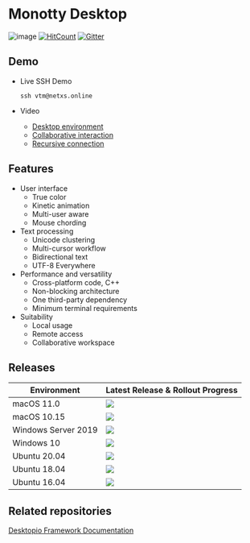 # Monotty Desktop

![image](https://dice.netxs.online/cloud/vtm/mde_banner_v1.04.png)
[![HitCount](https://views.whatilearened.today/views/github/netxs-group/VTM.svg)](https://github.com/netxs-group/VTM)
[![Gitter](https://badges.gitter.im/netxs-group/VTM.svg)](https://gitter.im/netxs-group/VTM?utm_source=badge&utm_medium=badge&utm_campaign=pr-badge)

## Demo
- Live SSH Demo  
    
     `ssh vtm@netxs.online`  
      
- Video
  - [Desktop environment](https://youtu.be/fLumnSctakY)
  - [Collaborative interaction](https://youtu.be/0zU4e5Vam8c)
  - [Recursive connection](https://youtu.be/Fm5X75sO62c)

## Features
- User interface
  - True color
  - Kinetic animation
  - Multi-user aware
  - Mouse chording  
- Text processing
  - Unicode clustering
  - Multi-cursor workflow
  - Bidirectional text
  - UTF-8 Everywhere
- Performance and versatility
  - Cross-platform code, C++
  - Non-blocking architecture
  - One third-party dependency
  - Minimum terminal requirements
- Suitability
  - Local usage
  - Remote access
  - Сollaborative workspace

## Releases
| Environment         | Latest Release & Rollout Progress |
| --------------------|-----------------------------------|
| macOS 11.0          | [![](https://dice.netxs.online/cloud/monotty/status/macos-11.0)](https://github.com/netxs-group/VTM/releases)
| macOS 10.15         | [![](https://dice.netxs.online/cloud/monotty/status/macos-10.15)](https://github.com/netxs-group/VTM/releases)
| Windows Server 2019 | [![](https://dice.netxs.online/cloud/monotty/status/windows-2019)](https://github.com/netxs-group/VTM/releases)
| Windows 10          | [![](https://dice.netxs.online/cloud/monotty/status/windows-10)](https://github.com/netxs-group/VTM/releases)
| Ubuntu 20.04        | [![](https://dice.netxs.online/cloud/monotty/status/ubuntu-20)](https://github.com/netxs-group/VTM/releases)
| Ubuntu 18.04        | [![](https://dice.netxs.online/cloud/monotty/status/ubuntu-18)](https://github.com/netxs-group/VTM/releases)
| Ubuntu 16.04        | [![](https://dice.netxs.online/cloud/monotty/status/ubuntu-16)](https://github.com/netxs-group/VTM/releases) |

## Related repositories
[Desktopio Framework Documentation](https://github.com/netxs-group/Desktopio-Docs)
